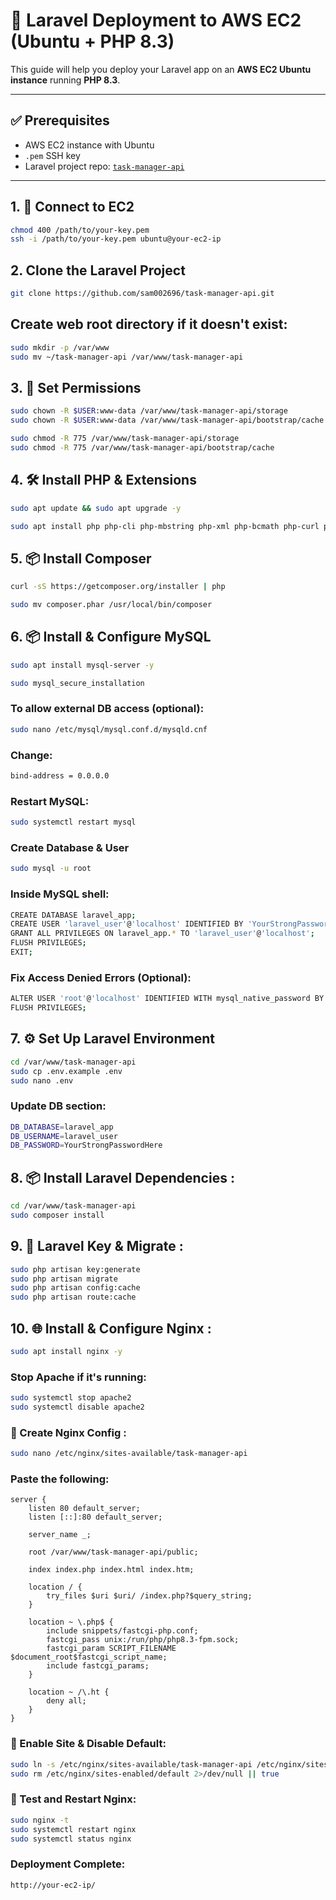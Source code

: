 # 🚀 Laravel Deployment to AWS EC2 (Ubuntu + PHP 8.3)

This guide will help you deploy your Laravel app on an **AWS EC2 Ubuntu instance** running **PHP 8.3**.

---

## ✅ Prerequisites

-   AWS EC2 instance with Ubuntu
-   `.pem` SSH key
-   Laravel project repo: [`task-manager-api`](https://github.com/sam002696/task-manager-api.git)

---

## 1. 🔐 Connect to EC2

```bash
chmod 400 /path/to/your-key.pem
ssh -i /path/to/your-key.pem ubuntu@your-ec2-ip
```

## 2. Clone the Laravel Project

```bash
git clone https://github.com/sam002696/task-manager-api.git
```

## Create web root directory if it doesn't exist:

```bash
sudo mkdir -p /var/www
sudo mv ~/task-manager-api /var/www/task-manager-api
```

## 3. 🔧 Set Permissions

```bash
sudo chown -R $USER:www-data /var/www/task-manager-api/storage
sudo chown -R $USER:www-data /var/www/task-manager-api/bootstrap/cache

sudo chmod -R 775 /var/www/task-manager-api/storage
sudo chmod -R 775 /var/www/task-manager-api/bootstrap/cache
```

## 4. 🛠️ Install PHP & Extensions

```bash
sudo apt update && sudo apt upgrade -y

sudo apt install php php-cli php-mbstring php-xml php-bcmath php-curl php-zip php-mysql php-common php-tokenizer php-gd php-fpm unzip curl -y
```

## 5. 📦 Install Composer

```bash
curl -sS https://getcomposer.org/installer | php

sudo mv composer.phar /usr/local/bin/composer
```

## 6. 📦 Install & Configure MySQL

```bash
sudo apt install mysql-server -y

sudo mysql_secure_installation
```

### To allow external DB access (optional):

```bash
sudo nano /etc/mysql/mysql.conf.d/mysqld.cnf
```

### Change:

```bash
bind-address = 0.0.0.0
```

### Restart MySQL:

```bash
sudo systemctl restart mysql
```

### Create Database & User

```bash
sudo mysql -u root
```

### Inside MySQL shell:

```bash
CREATE DATABASE laravel_app;
CREATE USER 'laravel_user'@'localhost' IDENTIFIED BY 'YourStrongPasswordHere';
GRANT ALL PRIVILEGES ON laravel_app.* TO 'laravel_user'@'localhost';
FLUSH PRIVILEGES;
EXIT;
```

### Fix Access Denied Errors (Optional):

```bash
ALTER USER 'root'@'localhost' IDENTIFIED WITH mysql_native_password BY 'YourRootPasswordHere';
FLUSH PRIVILEGES;
```

## 7. ⚙️ Set Up Laravel Environment

```bash
cd /var/www/task-manager-api
sudo cp .env.example .env
sudo nano .env
```

### Update DB section:

```bash
DB_DATABASE=laravel_app
DB_USERNAME=laravel_user
DB_PASSWORD=YourStrongPasswordHere
```

## 8. 📦 Install Laravel Dependencies :

```bash
cd /var/www/task-manager-api
sudo composer install

```

## 9. 🔐 Laravel Key & Migrate :

```bash
sudo php artisan key:generate
sudo php artisan migrate
sudo php artisan config:cache
sudo php artisan route:cache
```

## 10. 🌐 Install & Configure Nginx :

```bash
sudo apt install nginx -y
```

### Stop Apache if it's running:

```bash
sudo systemctl stop apache2
sudo systemctl disable apache2
```

### 📝 Create Nginx Config :

```bash
sudo nano /etc/nginx/sites-available/task-manager-api
```

### Paste the following:

```nginx
server {
    listen 80 default_server;
    listen [::]:80 default_server;

    server_name _;

    root /var/www/task-manager-api/public;

    index index.php index.html index.htm;

    location / {
        try_files $uri $uri/ /index.php?$query_string;
    }

    location ~ \.php$ {
        include snippets/fastcgi-php.conf;
        fastcgi_pass unix:/run/php/php8.3-fpm.sock;
        fastcgi_param SCRIPT_FILENAME $document_root$fastcgi_script_name;
        include fastcgi_params;
    }

    location ~ /\.ht {
        deny all;
    }
}
```

### 🔗 Enable Site & Disable Default:

```bash
sudo ln -s /etc/nginx/sites-available/task-manager-api /etc/nginx/sites-enabled/task-manager-api
sudo rm /etc/nginx/sites-enabled/default 2>/dev/null || true
```

### 🧪 Test and Restart Nginx:

```bash
sudo nginx -t
sudo systemctl restart nginx
sudo systemctl status nginx
```

### Deployment Complete:

```bash
http://your-ec2-ip/
```

